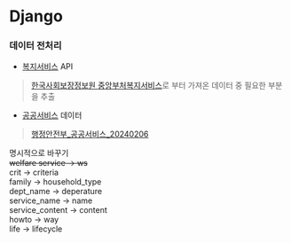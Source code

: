 # Django

### 데이터 전처리
- [복지서비스](/data-preprocessing/welfare_raw.py) API
>[한국사회보장정보원 중앙부처복지서비스](https://www.data.go.kr/tcs/dss/selectApiDataDetailView.do?publicDataPk=15090532)로 부터 가져온 데이터 중 필요한 부분을 추출

- [공공서비스]() 데이터
>[행정안전부_공공서비스_20240206](https://www.data.go.kr/data/15126502/fileData.do)


명시적으로 바꾸기  
~~welfare service &rarr; ws~~  
crit &rarr; criteria  
family &rarr; household_type  
dept_name &rarr; deperature  
service_name &rarr; name  
service_content &rarr; content  
howto &rarr; way  
life &rarr; lifecycle
